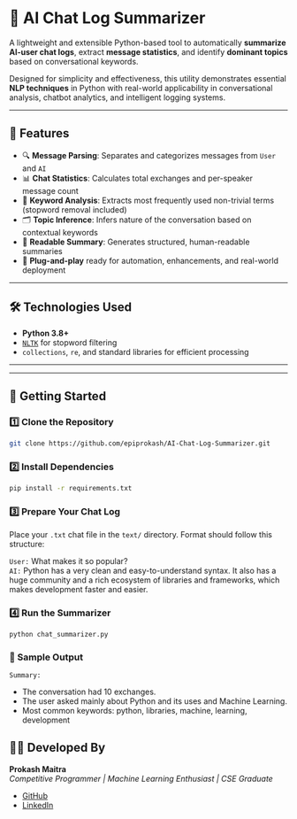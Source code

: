 

# 🧠 AI Chat Log Summarizer

A lightweight and extensible Python-based tool to automatically **summarize AI-user chat logs**, extract **message statistics**, and identify **dominant topics** based on conversational keywords.

Designed for simplicity and effectiveness, this utility demonstrates essential **NLP techniques** in Python with real-world applicability in conversational analysis, chatbot analytics, and intelligent logging systems.

---

## 📌 Features

- 🔍 **Message Parsing**: Separates and categorizes messages from `User` and `AI`
- 📊 **Chat Statistics**: Calculates total exchanges and per-speaker message count
- 🧠 **Keyword Analysis**: Extracts most frequently used non-trivial terms (stopword removal included)
- 🗂 **Topic Inference**: Infers nature of the conversation based on contextual keywords
- 📄 **Readable Summary**: Generates structured, human-readable summaries
- 🚀 **Plug-and-play** ready for automation, enhancements, and real-world deployment

---

## 🛠 Technologies Used

- **Python 3.8+**
- [`NLTK`](https://www.nltk.org/) for stopword filtering
- `collections`, `re`, and standard libraries for efficient processing

---


---

## 🚀 Getting Started

### 1️⃣ Clone the Repository

```bash
git clone https://github.com/epiprokash/AI-Chat-Log-Summarizer.git
```

### 2️⃣ Install Dependencies

```bash
pip install -r requirements.txt
```
### 3️⃣ Prepare Your Chat Log

Place your `.txt` chat file in the `text/` directory. Format should follow this structure:

`User:` What makes it so popular? <br>
`AI:` Python has a very clean and easy-to-understand syntax. It also has a huge community and a rich ecosystem of libraries and frameworks, which makes development faster and easier. <br>

### 4️⃣ Run the Summarizer

```bash
python chat_summarizer.py

```

### 📄 Sample Output

`Summary:`
- The conversation had 10 exchanges.
- The user asked mainly about Python and its uses and Machine Learning.
- Most common keywords: python, libraries, machine, learning, development





## 👨‍💻 Developed By

**Prokash Maitra**  
*Competitive Programmer | Machine Learning Enthusiast | CSE Graduate*  

- [GitHub](https://github.com/epiprokash)  
- [LinkedIn](https://www.linkedin.com/in/prokash-maitra-8387742aa/)

